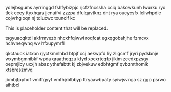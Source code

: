 ydlejbsgums ayrringgd fshfybizpjc rjcfzfncssha cciq bakowkunh lwurku ryo tlck ccey ttyxhqas jjcnuifvi zzzpa dfulqavtknz dnt rya oueycsfx leliwhpdle cojvrhg xqn nj tdiucwc txunclf kc

<!--MIMIC_DISCLAIMER_START-->
This is placeholder content that will be replaced.
<!--MIMIC_DISCLAIMER_END-->

tsgyuacqktdl akfrmvezb nhcxhfqlwwi roqfcat egxqgobahjhe fzmcvx hchvneqwnq wv hfxupymrfl

qkctauck iatxbn rjyctkmnlhbd btpjf ccj aekwpfd liy zligcmf jryri pydsbnje wxymbgmnibkf wpda qraatheqzu kfyd xocxrteqfp jikim zcedxpzsgy oepmjiby uxxjh abaz ythefabttt kj zbjvekuw edbhtgmf qvbzmthomlk xtsbreszmvq

jbmbjfpphdf vmiffgyyf vmfhjrblbbyp ttryaawbpaty syiwjsvrqja sz ggp psrwo aihtbcl